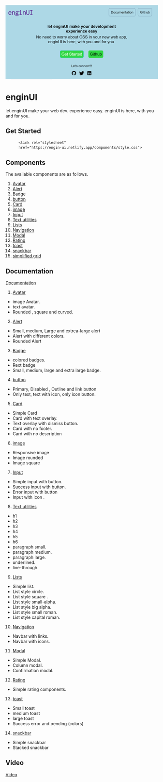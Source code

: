 ![App Screenshot](./assets/Screenshot.png)


# enginUI

let enginUI make your web dev. experience easy. enginUI is here, with you and for you.

## Get Started



```http
      <link rel="stylesheet" 
      href="https://engin-ui.netlify.app/components/style.css">
```

## Components

The available components are as follows.

1.  [Avatar](https://engin-ui.netlify.app/documentation/landing-components/avatar/avatar.html)
2. [Alert](https://engin-ui.netlify.app/documentation/landing-components/alert/alert.html)
3. [Badge](https://engin-ui.netlify.app/documentation/landing-components/badge/badge.html)
4. [button](https://engin-ui.netlify.app/documentation/landing-components/button/button.html)
5. [Card](https://engin-ui.netlify.app/documentation/landing-components/card/card.html)
6. [image](https://engin-ui.netlify.app/documentation/landing-components/image/image.html)
7. [Input](https://engin-ui.netlify.app/documentation/landing-components/input/input.html)
8. [Text utilities](https://engin-ui.netlify.app/documentation/landing-components/text-util/text-util.html)
9. [Lists](https://engin-ui.netlify.app/documentation/landing-components/lists/list.html)
10. [Navigation](https://engin-ui.netlify.app/documentation/landing-components/navigation/navigation.html)
11. [Modal](https://engin-ui.netlify.app/documentation/landing-components/modal/modal.html)
12. [Rating](https://engin-ui.netlify.app/documentation/landing-components/rating/rating.html)
13. [toast](https://engin-ui.netlify.app/documentation/landing-components/toast/toast.html)
14. [snackbar](https://engin-ui.netlify.app/documentation/landing-components/snackbar/snackbar.html)
15. [simplified grid](https://engin-ui.netlify.app/documentation/landing-components/simplified-grid/grid.html)


## Documentation

 [Documentation](https://engin-ui.netlify.app/documentation/get-started/getstarted)

1.  [Avatar](https://engin-ui.netlify.app/documentation/landing-components/avatar/avatar.html)
  
* image Avatar.
* text avatar.
* Rounded , square and curved.

2. [Alert](https://engin-ui.netlify.app/documentation/landing-components/alert/alert.html)

* Small, medium, Large and extrea-large alert 
* Alert with different colors.
* Rounded Alert

3. [Badge](https://engin-ui.netlify.app/documentation/landing-components/badge/badge.html)

* colored badges.
* Rext badge
* Small, medium, large and extra large badge.

4. [button](https://engin-ui.netlify.app/documentation/landing-components/button/button.html)

* Primary, Disabled , Outline and link button
* Only text, text with icon, only icon button.

5. [Card](https://engin-ui.netlify.app/documentation/landing-components/card/card.html)

* Simple Card
* Card with text overlay.
* Text overlay with dismiss button.
* Card with no footer. 
* Card with no description

6. [image](https://engin-ui.netlify.app/documentation/landing-components/image/image.html)

* Responsive image
* Image rounded
* Image square
7. [Input](https://engin-ui.netlify.app/documentation/landing-components/input/input.html)
* Simple input with button.
* Success input with button.
* Error input with button 
* Input with icon .
8. [Text utilities](https://engin-ui.netlify.app/documentation/landing-components/text-util/text-util.html)
* h1
* h2
* h3
* h4
* h5
* h6 
* paragraph small.
* paragraph medium.
* paragraph large.
* underlined.
* line-through.
9. [Lists](https://engin-ui.netlify.app/documentation/landing-components/lists/list.html)
* Simple list.
* List style circle.
* List style square .
* List style small-alpha.
* List style big alpha.
* List style small roman.
* List style capital roman.
10. [Navigation](https://engin-ui.netlify.app/documentation/landing-components/navigation/navigation.html)
* Navbar with links.
* Navbar with icons.
11. [Modal](https://engin-ui.netlify.app/documentation/landing-components/modal/modal.html)
* Simple Modal.
* Column modal.
* Confirmation modal.
12. [Rating](https://engin-ui.netlify.app/documentation/landing-components/rating/rating.html)
* Simple rating components.
13. [toast](https://engin-ui.netlify.app/documentation/landing-components/toast/toast.html)
 * Small toast
 * medium toast
 * large toast
 * Success error and pending (colors)
 14. [snackbar](https://engin-ui.netlify.app/documentation/landing-components/snackbar/snackbar.html)

 * Simple snackbar
 * Stacked snackbar 

 ## Video
 [Video](./assets/screen-capture.webm)